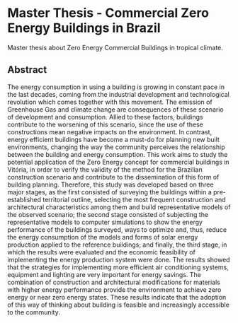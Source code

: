 # Master Thesis - Commercial Zero Energy Buildings in Brazil

Master thesis about Zero Energy Commercial Buildings in tropical climate.

## Abstract
The energy consumption in using a building is growing in constant pace in the last decades, coming from the industrial development and technological revolution which comes together with this movement. The emission of Greenhouse Gas and climate change are consequences of these scenario of development and consumption. Allied to these factors, buildings contribute to the worsening of this scenario, since the use of these constructions mean negative impacts on the environment. In contrast, energy efficient buildings have become a must-do for planning new built environments, changing the way the community perceives the relationship between the building and energy consumption. This work aims to study the potential application of the Zero Energy concept for commercial buildings in Vitória, in order to verify the validity of the method for the Brazilian construction scenario and contribute to the dissemination of this form of building planning. Therefore, this study was developed based on three major stages, as the first consisted of surveying the buildings within a pre-established territorial outline, selecting the most frequent construction and architectural characteristics among them and build representative models of the observed scenario; the second stage consisted of subjecting the representative models to computer simulations to show the energy performance of the buildings surveyed, ways to optimize and, thus, reduce the energy consumption of the models and forms of solar energy production applied to the reference buildings; and finally, the third stage, in which the results were evaluated and the economic feasibility of implementing the energy production system were done. The results showed that the strategies for implementing more efficient air conditioning systems, equipment and lighting are very important for energy savings. The combination of construction and architectural modifications for materials with higher energy performance provide the environment to achieve zero energy or near zero energy states. These results indicate that the adoption of this way of thinking about building is feasible and increasingly accessible to the community.

 
